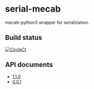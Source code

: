 # serial-mecab
mecab-python3 wrapper for serialization.
## Build status
[![CircleCI](https://circleci.com/gh/nryotaro/serial-mecab.svg?style=svg)](https://circleci.com/gh/nryotaro/serial-mecab)
## API documents
- [1.1.0](https://nryotaro.dev/serial-mecab/1.1.0/)
- [0.0.1](https://nryotaro.dev/serial-mecab/0.0.1/)
